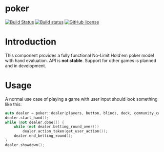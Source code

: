 # poker
[![Build Status](https://travis-ci.org/JankoDedic/poker.svg?branch=master)](https://travis-ci.org/JankoDedic/poker)
[![Build status](https://ci.appveyor.com/api/projects/status/y59am3sj5pqtfxik?svg=true)](https://ci.appveyor.com/project/JankoDedic/poker)
[![GitHub license](https://img.shields.io/badge/license-MIT-blue.svg)](https://raw.githubusercontent.com/jankodedic/poker/master/LICENSE)

# Introduction
This component provides a fully functional No-Limit Hold'em poker model with hand evaluation. API is **not stable**. Support for other games is planned and in development.

# Usage
A normal use case of playing a game with user input should look something like this:
```cpp
auto dealer = poker::dealer(players, button, blinds, deck, community_cards);
dealer.start_hand();
while (not dealer.done()) {
    while (not dealer.betting_round_over())
        dealer.action_taken(get_user_action());
    dealer.end_betting_round();
}
dealer.showdown();
```
